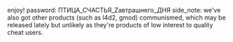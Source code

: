 enjoy!
password: ПТИЦА_СЧАСТЬЯ_Zавтрашнего_ДНЯ
side_note: we've also got other products (such as l4d2, gmod) communismed, which may be released lately but unlikely as they're products of low interest to quality cheat users.
